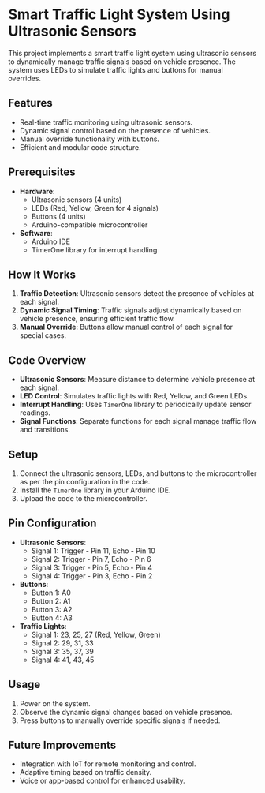 # Smart Traffic Light System Using Ultrasonic Sensors

This project implements a smart traffic light system using ultrasonic sensors to dynamically manage traffic signals based on vehicle presence. The system uses LEDs to simulate traffic lights and buttons for manual overrides.

## Features
- Real-time traffic monitoring using ultrasonic sensors.
- Dynamic signal control based on the presence of vehicles.
- Manual override functionality with buttons.
- Efficient and modular code structure.

## Prerequisites
- **Hardware**:
  - Ultrasonic sensors (4 units)
  - LEDs (Red, Yellow, Green for 4 signals)
  - Buttons (4 units)
  - Arduino-compatible microcontroller
- **Software**:
  - Arduino IDE
  - TimerOne library for interrupt handling

## How It Works
1. **Traffic Detection**: Ultrasonic sensors detect the presence of vehicles at each signal.
2. **Dynamic Signal Timing**: Traffic signals adjust dynamically based on vehicle presence, ensuring efficient traffic flow.
3. **Manual Override**: Buttons allow manual control of each signal for special cases.

## Code Overview
- **Ultrasonic Sensors**: Measure distance to determine vehicle presence at each signal.
- **LED Control**: Simulates traffic lights with Red, Yellow, and Green LEDs.
- **Interrupt Handling**: Uses `TimerOne` library to periodically update sensor readings.
- **Signal Functions**: Separate functions for each signal manage traffic flow and transitions.

## Setup
1. Connect the ultrasonic sensors, LEDs, and buttons to the microcontroller as per the pin configuration in the code.
2. Install the `TimerOne` library in your Arduino IDE.
3. Upload the code to the microcontroller.

## Pin Configuration
- **Ultrasonic Sensors**:
  - Signal 1: Trigger - Pin 11, Echo - Pin 10
  - Signal 2: Trigger - Pin 7, Echo - Pin 6
  - Signal 3: Trigger - Pin 5, Echo - Pin 4
  - Signal 4: Trigger - Pin 3, Echo - Pin 2
- **Buttons**:
  - Button 1: A0
  - Button 2: A1
  - Button 3: A2
  - Button 4: A3
- **Traffic Lights**:
  - Signal 1: 23, 25, 27 (Red, Yellow, Green)
  - Signal 2: 29, 31, 33
  - Signal 3: 35, 37, 39
  - Signal 4: 41, 43, 45

## Usage
1. Power on the system.
2. Observe the dynamic signal changes based on vehicle presence.
3. Press buttons to manually override specific signals if needed.

## Future Improvements
- Integration with IoT for remote monitoring and control.
- Adaptive timing based on traffic density.
- Voice or app-based control for enhanced usability.